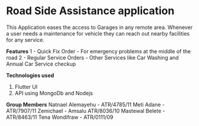 # Road Side Assistance application 

This Application eases the access to Garages in any remote area. Whenever a user needs a maintenance for vehicle they can reach out nearby facilities for any service.

**Features**
1 - Quick Fix Order - For emergency problems at the middle of the road
2 - Regular Service Orders - Other Services like Car Washing and Annual Car Service checkup

**Technologies used**

1) Flutter UI
2) API using MongoDb and Nodejs

**Group Members**
Natnael Alemayehu - ATR/4785/11
Meti Adane - ATR/7907/11
Zemichael - Amsalu ATR/8036/10
Mastewal Belete - ATR/8463/11
Tena Wondifraw - ATR/0111/09